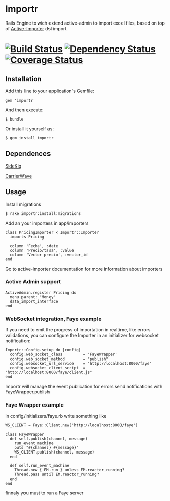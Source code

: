 # Importr

Rails Engine to wich extend active-admin to import excel files, based on top of [Active-Importer](https://github.com/continuum/active_importer) dsl import.

[![Build Status](https://secure.travis-ci.org/continuum/importr.png)](http://travis-ci.org/continuum/importr) [![Dependency Status](https://gemnasium.com/continuum/importr.png)](https://gemnasium.com/continuum/espinita) [![Coverage Status](https://coveralls.io/repos/continuum/importr/badge.png?branch=master)](https://coveralls.io/r/continuum/importr?branch=master)
=======

## Installation

Add this line to your application's Gemfile:

    gem 'importr'

And then execute:

    $ bundle

Or install it yourself as:

    $ gem install importr

## Dependences

[SideKiq](https://github.com/mperham/sidekiq)

[CarrierWave](https://github.com/carrierwaveuploader/carrierwave)


## Usage

Install migrations

    $ rake importr:install:migrations

Add an your importers in app/importers

    class PricingImporter < Importr::Importer
      imports Pricing

      column 'Fecha', :date
      column 'Precio/tasa', :value
      column 'Vector precio', :vector_id
    end

Go to active-importer documentation for more information about importers

### Active Admin support

    ActiveAdmin.register Pricing do
      menu parent: "Money"
      data_import_interface
    end


### WebSocket integration, Faye example

If you need to emit the progress of importation in realtime, like errors validations, you can configure the Importer in an initializer for websocket notification:


    Importr::Config.setup do |config|
      config.web_socket_class         = 'FayeWrapper'
      config.web_socket_method        = "publish"
      config.websocket_url_service    = "http://localhost:8000/faye"
      config.websocket_client_script  = "http://localhost:8000/faye/client.js"
    end

Importr will manage the event publication for errors send notifications with FayeWrapper.publish

### Faye Wrapper example

in config/initializers/faye.rb write something like

    WS_CLIENT = Faye::Client.new('http://localhost:8000/faye')

    class FayeWrapper
      def self.publish(channel, message)
        run_event_machine
        puts "#{channel} #{message}"
        WS_CLIENT.publish(channel, message)
      end

      def self.run_event_machine
        Thread.new { EM.run } unless EM.reactor_running?
        Thread.pass until EM.reactor_running?
      end
    end

finnaly you must to run a Faye server


